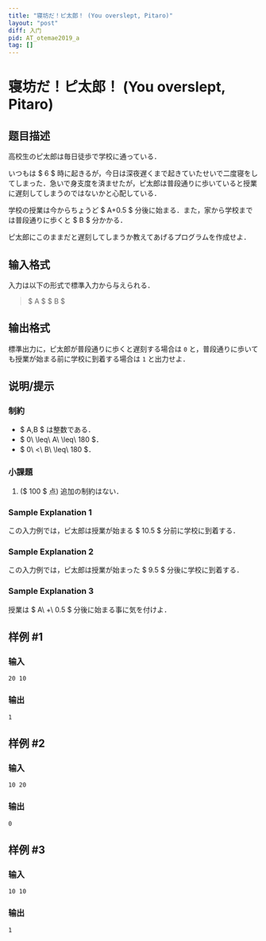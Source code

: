 ```yaml
---
title: "寝坊だ！ピ太郎！ (You overslept, Pitaro)"
layout: "post"
diff: 入门
pid: AT_otemae2019_a
tag: []
---
```


# 寝坊だ！ピ太郎！ (You overslept, Pitaro)

## 题目描述

[problemUrl]: https://atcoder.jp/contests/otemae2019/tasks/otemae2019_a

高校生のピ太郎は毎日徒歩で学校に通っている．

いつもは $ 6 $ 時に起きるが，今日は深夜遅くまで起きていたせいで二度寝をしてしまった．急いで身支度を済ませたが，ピ太郎は普段通りに歩いていると授業に遅刻してしまうのではないかと心配している．

学校の授業は今からちょうど $ A+0.5 $ 分後に始まる．また，家から学校までは普段通りに歩くと $ B $ 分かかる．

ピ太郎にこのままだと遅刻してしまうか教えてあげるプログラムを作成せよ．

## 输入格式

入力は以下の形式で標準入力から与えられる．

> $ A $ $ B $

## 输出格式

標準出力に，ピ太郎が普段通りに歩くと遅刻する場合は `0` と，普段通りに歩いても授業が始まる前に学校に到着する場合は `1` と出力せよ．

## 说明/提示

### 制約

- $ A,B $ は整数である．
- $ 0\ \leq\ A\ \leq\ 180 $．
- $ 0\ <\ B\ \leq\ 180 $．

### 小課題

1. ($ 100 $ 点) 追加の制約はない．

### Sample Explanation 1

この入力例では，ピ太郎は授業が始まる $ 10.5 $ 分前に学校に到着する．

### Sample Explanation 2

この入力例では，ピ太郎は授業が始まった $ 9.5 $ 分後に学校に到着する．

### Sample Explanation 3

授業は $ A\ +\ 0.5 $ 分後に始まる事に気を付けよ．

## 样例 #1

### 输入

```
20 10
```

### 输出

```
1
```

## 样例 #2

### 输入

```
10 20
```

### 输出

```
0
```

## 样例 #3

### 输入

```
10 10
```

### 输出

```
1
```

